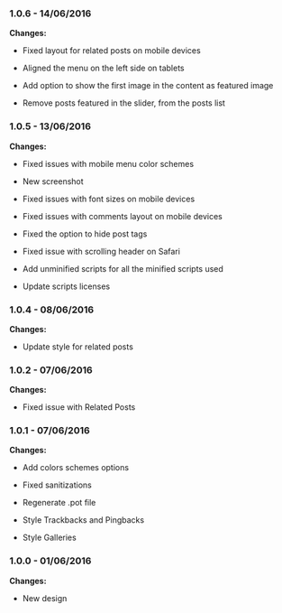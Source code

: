 
### 1.0.6 - 14/06/2016
**Changes:** 
- Fixed layout for related posts on mobile devices
- Aligned the menu on the left side on tablets
- Add option to show the first image in the content as featured image
- Remove posts featured in the slider, from the posts list

### 1.0.5 - 13/06/2016
**Changes:** 
- Fixed issues with mobile menu color schemes
- New screenshot
- Fixed issues with font sizes on mobile devices
- Fixed issues with comments layout on mobile devices
- Fixed the option to hide post tags
- Fixed issue with scrolling header on Safari
- Add unminified scripts for all the minified scripts used
- Update scripts licenses

### 1.0.4 - 08/06/2016
**Changes:** 
- Update style for related posts

### 1.0.2 - 07/06/2016
**Changes:** 
- Fixed issue with Related Posts

### 1.0.1 - 07/06/2016
**Changes:** 
- Add colors schemes options
- Fixed sanitizations
- Regenerate .pot file
- Style Trackbacks and Pingbacks
- Style Galleries

### 1.0.0 - 01/06/2016
**Changes:** 
- New design

